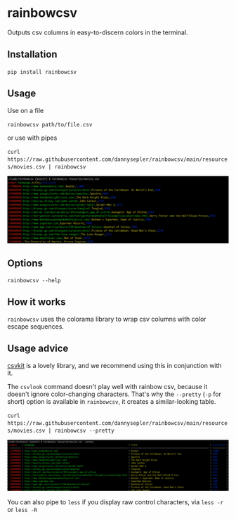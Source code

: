 rainbowcsv
==========

Outputs csv columns in easy-to-discern colors in the terminal.

## Installation

`pip install rainbowcsv`

## Usage

Use on a file

`rainbowcsv path/to/file.csv`

or use with pipes

`curl https://raw.githubusercontent.com/dannysepler/rainbowcsv/main/resources/movies.csv | rainbowcsv`

![Simple rainbowcsv output](https://raw.githubusercontent.com/dannysepler/rainbowcsv/main/resources/simple_screenshot.png)

## Options

`rainbowcsv --help`

## How it works

`rainbowcsv` uses the colorama library to wrap csv columns with color escape sequences.

## Usage advice

[csvkit](https://csvkit.readthedocs.io/en/latest/) is a lovely library, and we recommend using this in conjunction with it.

The `csvlook` command doesn't play well with rainbow csv, because it doesn't ignore color-changing characters. That's why the `--pretty` (`-p` for short) option is available in `rainbowcsv`, it creates a similar-looking table.

`curl https://raw.githubusercontent.com/dannysepler/rainbowcsv/main/resources/movies.csv | rainbowcsv --pretty`

![Simple rainbowcsv output](https://raw.githubusercontent.com/dannysepler/rainbowcsv/main/resources/pretty_screenshot.png)

You can also pipe to `less` if you display raw control characters, via `less -r` or `less -R`
